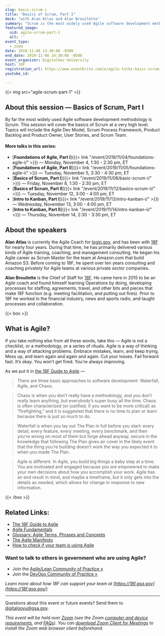 ```yaml
---
slug: basic-scrum-i
title: "Basics of Scrum, Part I"
deck: "with Alan Atlas and Alan Brouilette"
summary: "Scrum is the most widely used Agile software development methodology. This session will cover the basics of Scrum at a very high level."
featured_image:
  uid: agile-scrum-part-1
  alt: ''
event_type:
  - zoom
date: 2019-11-08 13:30:00 -0500
end_date: 2019-11-08 14:30:00 -0500
event_organizer: DigitalGov University
host: 18F
registration_url: https://www.eventbrite.com/e/agile-talks-basic-scrum-part-i-registration-78063298427
youtube_id:

---
```


{{< img src="agile-scrum-part-1" >}}

## About this session — Basics of Scrum, Part I

By far the most widely used Agile software development methodology is Scrum. This session will cover the basics of Scrum at a very high level. Topics will include the Agile Dev Model, Scrum Process Framework, Product Backlog and Product Owner, User Stories, and Scrum Team.

#### More talks in this series:

- [**Foundations of Agile, Part I**]({{< link "/event/2019/11/04/foundations-agile-i/" >}}) — Monday, November 4, 1:30 - 2:30 pm, ET 
- [**Foundations of Agile, Part II**]({{< link "/event/2019/11/05/foundations-agile-ii" >}}) — Tuesday, November 5, 3:30 - 4:30 pm, ET 
- [**Basics of Scrum, Part I**]({{< link "/event/2019/11/08/basic-scrum-i/" >}}) — Friday, November 8, 1:30 - 2:30 pm, ET 
- [**Basics of Scrum, Part II**]({{< link "/event/2019/11/12/basics-scrum-ii/" >}}) — Tuesday, November 12, 3:00 - 4:00 pm, ET 
- [**Intro to Kanban, Part I**]({{< link "/event/2019/11/13/intro-kanban-i/" >}}) — Wednesday, November 13, 3:00 - 4:00 pm, ET 
- [**Intro to Kanban, Part II**]({{< link "/event/2019/11/14/intro-kanban-ii/" >}}) — Thursday, November 14, 2:30 - 3:30 pm, ET

## About the speakers

**Alan Atlas** is currently the Agile Coach for [login.gov](https://login.gov), and has been with [18F](https://18f.gsa.gov) for nearly four years. During that time, he has primarily delivered various kinds of Agile training, coaching, and management consulting. He began his Agile career as Scrum Master for the team at Amazon.com that build Amazon S3. Before coming to 18F, he spent over ten years consulting and coaching privately for Agile teams at various private sector companies.

**Alan Brouilette** is the Chief of Staff for [18F](https://www.18f.gov). He came here in 2015 to be an Agile coach and found himself learning Operations by doing, developing processes for staffing, agreements, travel, and other bits and pieces that make 18F function (e.g. meeting facilitation, and putting out fires). Prior to 18F he worked in the financial industry, news and sports radio, and taught processes and collaboration.


{{< box >}}
## What is Agile?

If you take nothing else from all these words, take this — Agile is not a checklist, or a methodology, or a series of rituals. Agile is a way of thinking and a way of attacking problems. Embrace mistakes, learn, and keep trying. Mess up, and learn again and again and again. Cut your losses. Fail forward fast. It’s okay. You won’t get fired. You’re always improving.

As we put it in [the 18F Guide to Agile](https://agile.18f.gov/modern-software-product-development/) —  


> There are three basic approaches to software development: Waterfall, Agile, and Chaos.

> Chaos is when you don’t really have a methodology, and you don’t really learn anything, but everybody’s super busy all the time. Chaos is often characterized (or justified, if you want to be more critical) as “firefighting,” and it is suggested that there is no time to plan or learn because there is just so much to do.

> Waterfall is when you lay out The Plan in full before you start: every detail, every feature, every meeting, every benchmark, and then you’re wrong on most of them but forge ahead anyway, secure in the knowledge that following The Plan gives air cover in the likely event that the thing you’re building doesn’t work the way you expected it to when you made The Plan.

> Agile is different. In Agile, you build big things a baby step at a time. You are motivated and engaged because you are empowered to make your own decisions about how you accomplish your work. Agile has an end result in mind, and maybe a timeframe, but it only gets into the details as needed, which allows for change in response to new information.

{{< /box >}}

## Related Links: 

- [The 18F Guide to Agile](https://agile.18f.gov/)
- [Agile Fundamentals](https://agile.18f.gov/agile-fundamentals/)
- [Glossary: Agile Terms, Phrases and Concepts](https://agile.18f.gov/agile-lexicon/)
- [The Agile Manifesto](http://agilemanifesto.org/)
- [How to check if your team is using Agile](https://18f.gsa.gov/2015/12/29/is-your-project-using-agilefall/)


### Want to talk to others in government who are using Agile?

- Join the [Agile/Lean Community of Practice »](http://localhost:1313/communities/agile-lean/)
- Join the [DevOps Community of Practice »](http://localhost:1313/communities/devops/)

_Learn more about how 18F can support your team at [https://18f.gsa.gov](https://18f.gsa.gov/)_

---

Questions about this event or future events? Send them to [digitalgovu@gsa.gov](mailto:digitalgovu@gsa.gov). 

_This event will be held over [Zoom](https://www.zoom.us/) (see the Zoom [computer and device requirements](https://support.zoom.us/hc/en-us/articles/201362023-System-Requirements-for-PC-Mac-and-Linux), and [FAQs](https://support.zoom.us/hc/en-us/sections/200277708-Frequently-Asked-Questions)). You can [download Zoom Client for Meetings](https://zoom.us/download#client&#95;4meeting) to install the Zoom web browser client beforehand._
